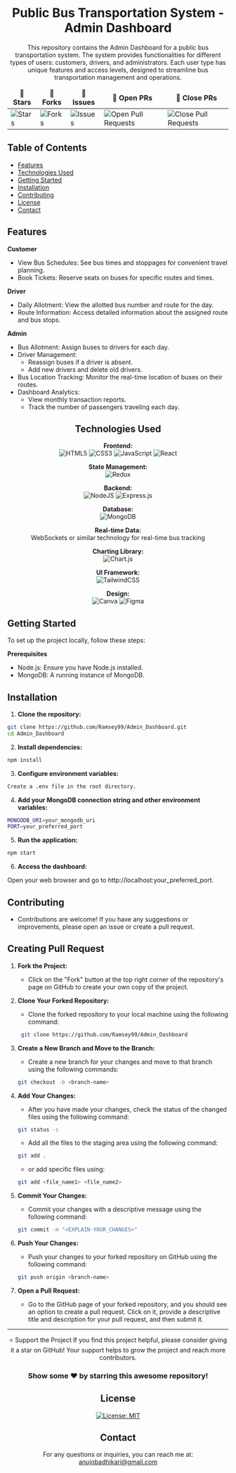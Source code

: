 <div align="center">
  
# Public Bus Transportation System - Admin Dashboard

This repository contains the Admin Dashboard for a public bus transportation system. The system provides functionalities for different types of users: customers, drivers, and administrators. Each user type has unique features and access levels, designed to streamline bus transportation management and operations.

<table align="center">
    <thead align="center">
        <tr border: 2px;>
            <td><b>🌟 Stars</b></td>
            <td><b>🍴 Forks</b></td>
            <td><b>🐛 Issues</b></td>
            <td><b>🔔 Open PRs</b></td>
            <td><b>🔕 Close PRs</b></td>
        </tr>
     </thead>
    <tbody>
         <tr>
            <td><img alt="Stars" src="https://img.shields.io/github/stars/Ramsey99/Admin_Dashboard?style=flat&logo=github"/></td>
             <td><img alt="Forks" src="https://img.shields.io/github/forks/Ramsey99/Admin_Dashboard?style=flat&logo=github"/></td>
            <td><img alt="Issues" src="https://img.shields.io/github/issues/Ramsey99/Admin_Dashboard?style=flat&logo=github"/></td>
            <td><img alt="Open Pull Requests" src="https://img.shields.io/github/issues-pr/Ramsey99/Admin_Dashboard?style=flat&logo=github"/></td>
           <td><img alt="Close Pull Requests" src="https://img.shields.io/github/issues-pr-closed/Ramsey99/Admin_Dashboard?style=flat&color=critical&logo=github"/></td>
        </tr>
    </tbody>
</table>
</div>

## Table of Contents
* [Features](https://github.com/Ramsey99/Admin_Dashboard?tab=readme-ov-file#features)
* [Technologies Used](https://github.com/Ramsey99/Admin_Dashboard?tab=readme-ov-file#technologies-used)
* [Getting Started](https://github.com/Ramsey99/Admin_Dashboard?tab=readme-ov-file#getting_started)
* [Installation](https://github.com/Ramsey99/Admin_Dashboard?tab=readme-ov-file#installation)
* [Contributing](https://github.com/Ramsey99/Admin_Dashboard?tab=readme-ov-file#contributing)
* [License](https://github.com/Ramsey99/Admin_Dashboard?tab=readme-ov-file#license)
* [Contact](https://github.com/Ramsey99/Admin_Dashboard?tab=readme-ov-file#contact)


## Features

**Customer**
- View Bus Schedules: See bus times and stoppages for convenient travel planning.<br>
- Book Tickets: Reserve seats on buses for specific routes and times.

**Driver**
- Daily Allotment: View the allotted bus number and route for the day.<br>
- Route Information: Access detailed information about the assigned route and bus stops.

**Admin**
- Bus Allotment: Assign buses to drivers for each day.<br>
- Driver Management:<br>
  - Reassign buses if a driver is absent.<br>
  - Add new drivers and delete old drivers.<br>
- Bus Location Tracking: Monitor the real-time location of buses on their routes.
- Dashboard Analytics:
  - View monthly transaction reports.
  - Track the number of passengers traveling each day.

<div align="center">
  
## Technologies Used
**Frontend:**<br>
![HTML5](https://img.shields.io/badge/html5-%23E34F26.svg?style=for-the-badge&logo=html5&logoColor=white)
![CSS3](https://img.shields.io/badge/css3-%231572B6.svg?style=for-the-badge&logo=css3&logoColor=white)
![JavaScript](https://img.shields.io/badge/javascript-%23323330.svg?style=for-the-badge&logo=javascript&logoColor=%23F7DF1E)
![React](https://img.shields.io/badge/react-%2320232a.svg?style=for-the-badge&logo=react&logoColor=%2361DAFB)

**State Management:**<br>
![Redux](https://img.shields.io/badge/redux-%23593d88.svg?style=for-the-badge&logo=redux&logoColor=white)

**Backend:**<br>
![NodeJS](https://img.shields.io/badge/node.js-6DA55F?style=for-the-badge&logo=node.js&logoColor=white)
![Express.js](https://img.shields.io/badge/express.js-%23404d59.svg?style=for-the-badge&logo=express&logoColor=%2361DAFB)

**Database:**<br>
![MongoDB](https://img.shields.io/badge/MongoDB-%234ea94b.svg?style=for-the-badge&logo=mongodb&logoColor=white)

**Real-time Data:** <br>
WebSockets or similar technology for real-time bus tracking

**Charting Library:** <br>
![Chart.js](https://img.shields.io/badge/chart.js-F5788D.svg?style=for-the-badge&logo=chart.js&logoColor=white)

**UI Framework:**<br>
![TailwindCSS](https://img.shields.io/badge/tailwindcss-%2338B2AC.svg?style=for-the-badge&logo=tailwind-css&logoColor=white)

**Design:** <br>
![Canva](https://img.shields.io/badge/Canva-%2300C4CC.svg?style=for-the-badge&logo=Canva&logoColor=white)
![Figma](https://img.shields.io/badge/figma-%23F24E1E.svg?style=for-the-badge&logo=figma&logoColor=white)

</div>

## Getting Started
To set up the project locally, follow these steps:

**Prerequisites**
- Node.js: Ensure you have Node.js installed.
- MongoDB: A running instance of MongoDB.

## Installation
1. **Clone the repository:**

```sh
git clone https://github.com/Ramsey99/Admin_Dashboard.git
cd Admin_Dashboard
```

2. **Install dependencies:**

```sh
npm install
```

3. **Configure environment variables:**

```sh
Create a .env file in the root directory.
```

4. **Add your MongoDB connection string and other environment variables:**

```sh
MONGODB_URI=your_mongodb_uri
PORT=your_preferred_port
```

5. **Run the application:**

```sh
npm start
```

6. **Access the dashboard:**

Open your web browser and go to http://localhost:your_preferred_port.

## Contributing
- Contributions are welcome! If you have any suggestions or improvements, please open an issue or create a pull request.

## Creating Pull Request
1. **Fork the Project:**
    - Click on the "Fork" button at the top right corner of the repository's page on GitHub to create your own copy of the project.

2. **Clone Your Forked Repository:**
    - Clone the forked repository to your local machine using the following command:
    ```sh
     git clone https://github.com/Ramsey99/Admin_Dashboard
    ```

3. **Create a New Branch and Move to the Branch:**
    - Create a new branch for your changes and move to that branch using the following commands:
    ```sh
    git checkout -b <branch-name>
    ```

4. **Add Your Changes:**
    - After you have made your changes, check the status of the changed files using the following command:
    ```sh
    git status -s
    ```
    - Add all the files to the staging area using the following command:
    ```sh
    git add .
    ```
    - or add specific files using:
    ```sh
    git add <file_name1> <file_name2>
    ```

5. **Commit Your Changes:**
    - Commit your changes with a descriptive message using the following command:
    ```sh
    git commit -m "<EXPLAIN-YOUR_CHANGES>"
    ```

6. **Push Your Changes:**
    - Push your changes to your forked repository on GitHub using the following command:
    ```sh
    git push origin <branch-name>
    ```

7. **Open a Pull Request:**
    - Go to the GitHub page of your forked repository, and you should see an option to create a pull request. Click on it, provide a descriptive title and description for your pull request, and then submit it.

<hr>
<div align="center">
⭐️ Support the Project
If you find this project helpful, please consider giving it a star on GitHub! Your support helps to grow the project and reach more contributors.

### Show some ❤️ by starring this awesome repository!

## License
[![License: MIT](https://img.shields.io/badge/License-MIT-yellow.svg)](https://opensource.org/licenses/MIT)

## Contact
For any questions or inquiries, you can reach me at: anujobadhikari@gmail.com
</div>
